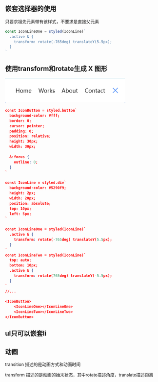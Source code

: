## 嵌套选择器的使用

只要求祖先元素带有该样式，不要求是直接父元素

```js
const IconLineOne = styled(IconLine)`
  .active & {
    transform: rotate(-765deg) translateY(5.5px);
  }
`
```

## 使用transform和rotate生成 X 图形

![image-20230206140211655](readme.assets/image-20230206140211655.png)

```json
const IconButton = styled.button`
  background-color: #fff;
  border: 0;
  cursor: pointer;
  padding: 0;
  position: relative;
  height: 30px;
  width: 30px;

  &:focus {
    outline: 0;
  }
`

const IconLine = styled.div`
  background-color: #5290f9;
  height: 2px;
  width: 20px;
  position: absolute;
  top: 10px;
  left: 5px;
`

const IconLineOne = styled(IconLine)`
  .active & {
    transform: rotate(-765deg) translateY(5.5px);
  }
`
const IconLineTwo = styled(IconLine)`
  top: auto;
  bottom: 10px;
  .active & {
    transform: rotate(765deg) translateY(-5.5px);
  }
`
//...

<IconButton>
    <IconLineOne></IconLineOne>
    <IconLineTwo></IconLineTwo>
</IconButton>
```

## ul只可以嵌套li

## 动画

transition 描述的是动画方式和动画时间

transform 描述的是动画的始末状态，其中rotate描述角度，translate描述距离
